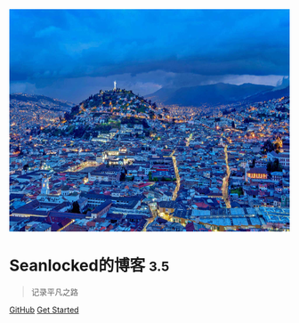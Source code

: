 <!-- _coverpage.md -->

<img src="./cover.png" width = "800" height = "400" alt="logo" align=center />

# Seanlocked的博客 <small>3.5</small>

> 记录平凡之路

<!-- - 简单、轻便 (压缩后 ~21kB)
- 无需生成 html 文件
- 众多主题 -->

[GitHub](https://github.com/seanlocked/)
[Get Started](README)